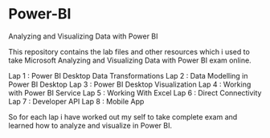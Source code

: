 # Power-BI
Analyzing and Visualizing Data with Power BI


This repository contains the lab files and other resources which i used to take Microsoft Analyzing and Visualizing Data with Power BI exam online. 

Lap 1 : Power BI Desktop Data Transformations
Lap 2 : Data Modelling in Power BI Desktop
Lap 3 : Power BI Desktop Visualization
Lap 4 : Working with Power BI Service
Lap 5 : Working With Excel
Lap 6 : Direct Connectivity 
Lap 7 : Developer API
Lap 8 : Mobile App

So for each lap i have worked out my self to take complete exam and learned how to analyze and visualize in Power BI.
